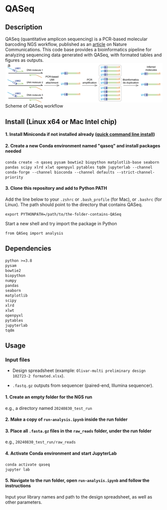 # QASeq

## Description
QASeq (quantitative amplicon sequencing) is a PCR-based molecular barcoding NGS workflow, published as an [article](https://doi.org/10.1038/s41467-022-29487-y) on Nature Communications. This code base provides a bioinformatics pipeline for analyzing sequencing data generated with QASeq, with formated tables and figures as outputs. ![](Figures/Fig1.png)
Scheme of QASeq workflow

## Install (Linux x64 or Mac Intel chip)

#### 1. Install Miniconda if not installed already ([quick command line install](https://docs.conda.io/projects/miniconda/en/latest/#quick-command-line-install))

#### 2. Create a new Conda environment named "qaseq" and install packages needed
```
conda create -n qaseq pysam bowtie2 biopython matplotlib-base seaborn pandas scipy xlrd xlwt openpyxl pytables tqdm jupyterlab --channel conda-forge --channel bioconda --channel defaults --strict-channel-priority
```

#### 3. Clone this repository and add to Python PATH
Add the line below to your `.zshrc` or `.bash_profile` (for Mac), or `.bashrc` (for Linux). The path should point to the directory that contains QASeq. 
```
export PYTHONPATH=/path/to/the-folder-contains-QASeq
```
Start a new shell and try import the package in Python
```
from QASeq import analysis
```

## Dependencies
```
python >=3.8
pysam
bowtie2
biopython
numpy
pandas
seaborn
matplotlib
scipy
xlrd
xlwt
openpyxl
pytables
jupyterlab
tqdm
```


## Usage

### Input files

 - Design spreadsheet (example: `Olivar-multi preliminary design 102723-2 formated.xlsx`).

 - `.fastq.gz` outputs from sequencer (paired-end, Illumina sequencer). 

#### 1. Create an empty folder for the NGS run
e.g., a directory named `20240830_test_run`

#### 2. Make a copy of `run-analysis.ipynb` inside the run folder

#### 3. Place all `.fasta.gz` files in the `raw_reads` folder, under the run folder
e.g., `20240830_test_run/raw_reads`

#### 4. Activate Conda environment and start JupyterLab
```
conda activate qaseq
jupyter lab
```

#### 5. Navigate to the run folder, open `run-analysis.ipynb` and follow the instructions
Input your library names and path to the design spreadsheet, as well as other parameters. 